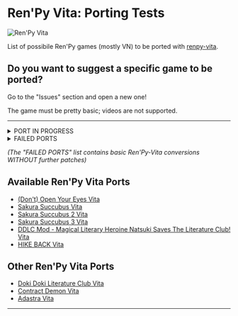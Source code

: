 # Ren'Py Vita: Porting Tests


![Ren'Py Vita](https://i.ibb.co/MB8wvG6/Tk-L6-PRey-H926q-Ph9utlp-Nv6-HUihn-I6-X0-RUh-Gnlg-sc.webp)

List of possibile Ren'Py games (mostly VN) to be ported with [renpy-vita](https://github.com/SonicMastr/renpy-vita).



## Do you want to suggest a specific game to be ported? 
Go to the "Issues" section and open a new one! 

The game must be pretty basic; videos are not supported.

---


<details><summary>PORT IN PROGRESS</summary>
<p>

#### WORKING ON:
      - Sakura Succubus IV
  
 #### FUTURE TESTS / SUGGESTIONS:
      - Sakura Succubus V
      - Sakura Sadist
      - Maid Mansion
      - Katawa Shoujo
      - Coming Out on Top
      - Harvest December: Reharvested
      - Higurashi Matsuri
      - Fall of drop-Sound into prison
      - Fatal Twelve
      - Coffee Talk!
      - Kiss for the Petals: Maidens of Michael renpy
      - Chemically Bonded
      - Dark Nights / https://pinlin.itch.io/darknights
      - Down on the Corner / https://lemmasoft.renai.us/forums/viewtopic.php?f=11&t=6973
      - Locked-In / https://renai.us/game/locked-in
      - Mein Waifu Is the Führer / 
      - My Neighbor is a Yandere!? / https://vndb.org/v21493
      - No One But You / https://vndb.org/v17564
      - The Censor / https://vndb.org/v17749
      - Immortal Snake Nest
      - Stillwater
      - The Language of Love
      - Ascendant Hearts
      - Anomie
      - Chaos Head NoAH's fan made remake
      - Loren The Amazon Princess
      - Nothing Special / https://pempille.itch.io/nothing-special

</p>
</details>

<details><summary>FAILED PORTS</summary>
<p>

      
 #### UNAVOIDABLE REN'PY ERROR DURING GAME SESSION:
      - Sakura Dungeon (1st fight)
      - Milk Outside a Bag of Milk Outside a Bag of Milk (Opening cutscenes and starting the main game)

  
 #### DOESN'T BOOT:
      - Toketsu
      - Analogue - A Hate Story
      - Strike The Light
      - Hate Plus
      - Long Live the Queen
      - Over The Hills And Far Away
</p>
</details>

_(The "FAILED PORTS" list contains basic Ren'Py-Vita conversions WITHOUT further patches)_

## Available Ren'Py Vita Ports
- [(Don't) Open Your Eyes Vita](https://github.com/SilverCrow2323/Don-t-OpenYourVita)
- [Sakura Succubus Vita](https://github.com/SilverCrow2323/Sakura-Succubus-Vita)
- [Sakura Succubus 2 Vita](https://github.com/SilverCrow2323/Sakura-Succubus-2-Vita)
- [Sakura Succubus 3 Vita](https://github.com/SilverCrow2323/Sakura-Succubus-3-Vita)
- [DDLC Mod - Magical Literary Heroine Natsuki Saves The Literature Club! Vita](https://github.com/SilverCrow2323/Magical-Literary-Heroine-Natsuki-Saves-The-Literature-Club-Vita)
- [HIKE BACK Vita](https://github.com/SilverCrow2323/HIKE-BACK-Vita)

## Other Ren'Py Vita Ports
- [Doki Doki Literature Club Vita](https://github.com/SonicMastr/Doki-Doki-Literature-Club-Vita)<br>
- [Contract Demon Vita](https://github.com/SonicMastr/Contract-Demon-Vita)
- [Adastra Vita](https://www.reddit.com/r/Adastra_/comments/tctmeg/port_of_adastra_for_the_ps_vita/)

---


